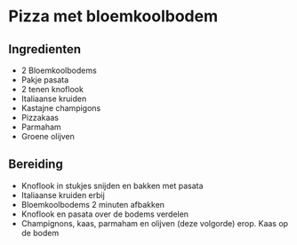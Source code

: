 # Pizza met bloemkoolbodem

## Ingredienten

- 2 Bloemkoolbodems
- Pakje pasata
- 2 tenen knoflook
- Italiaanse kruiden
- Kastajne champigons
- Pizzakaas
- Parmaham
- Groene olijven

## Bereiding

- Knoflook in stukjes snijden en bakken met pasata
- Italiaanse kruiden erbij
- Bloemkoolbodems 2 minuten afbakken
- Knoflook en pasata over de bodems verdelen
- Champignons, kaas, parmaham en olijven (deze volgorde) erop.
Kaas op de bodem
